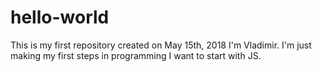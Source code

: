 # hello-world
This is my first repository created on May 15th, 2018
I'm Vladimir. I'm just making my first steps in programming
I want to start with JS.
